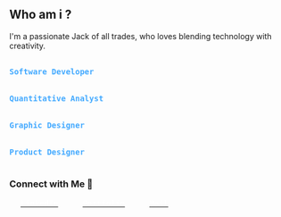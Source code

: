 ## Who am i ?

I'm a passionate Jack of all trades, who loves blending technology with creativity.

<kbd><br><b style="color:#44AAFF">Software Developer</b><br><br></kbd>
<kbd><br><b style="color:#44AAFF">Quantitative Analyst</b><br><br></kbd>
<kbd><br><b style="color:#44AAFF">Graphic Designer</b><br><br></kbd>
<kbd><br><b style="color:#44AAFF">Product Designer</b><br><br></kbd>







### Connect with Me 🔗 
<a href="https://www.linkedin.com/in/michiel-celis/"><kbd style="background:#2667caF; color:#FFFFFF; border:none; padding:10px 20px; cursor:pointer;">LinkedIn</kbd></a>
<a href="https://michielcelis.com"><kbd style="background:#2667caF; color:#FFFFFF; border:none; padding:10px 20px; cursor:pointer;">Portfolio</kbd></a>
<a href="mailto:info@michielcelis.com"><kbd style="background:#2667caF; color:#FFFFFF; border:none; padding:10px 20px; cursor:pointer;">Mail</kbd></a>

